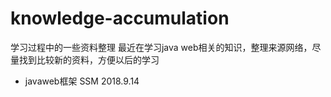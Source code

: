 # knowledge-accumulation
学习过程中的一些资料整理 
最近在学习java web相关的知识，整理来源网络，尽量找到比较新的资料，方便以后的学习   
- javaweb框架 SSM 2018.9.14
